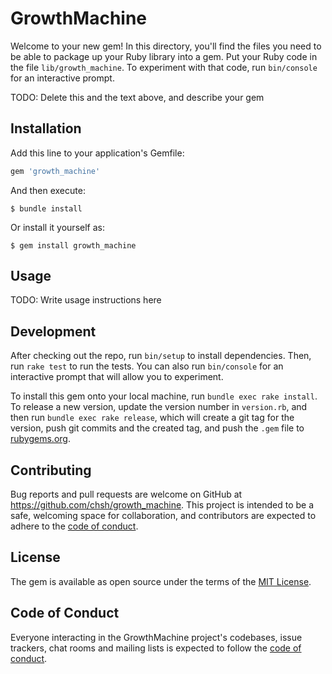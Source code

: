 # GrowthMachine

Welcome to your new gem! In this directory, you'll find the files you need to be able to package up your Ruby library into a gem. Put your Ruby code in the file `lib/growth_machine`. To experiment with that code, run `bin/console` for an interactive prompt.

TODO: Delete this and the text above, and describe your gem

## Installation

Add this line to your application's Gemfile:

```ruby
gem 'growth_machine'
```

And then execute:

    $ bundle install

Or install it yourself as:

    $ gem install growth_machine

## Usage

TODO: Write usage instructions here

## Development

After checking out the repo, run `bin/setup` to install dependencies. Then, run `rake test` to run the tests. You can also run `bin/console` for an interactive prompt that will allow you to experiment.

To install this gem onto your local machine, run `bundle exec rake install`. To release a new version, update the version number in `version.rb`, and then run `bundle exec rake release`, which will create a git tag for the version, push git commits and the created tag, and push the `.gem` file to [rubygems.org](https://rubygems.org).

## Contributing

Bug reports and pull requests are welcome on GitHub at https://github.com/chsh/growth_machine. This project is intended to be a safe, welcoming space for collaboration, and contributors are expected to adhere to the [code of conduct](https://github.com/chsh/growth_machine/blob/main/CODE_OF_CONDUCT.md).

## License

The gem is available as open source under the terms of the [MIT License](https://opensource.org/licenses/MIT).

## Code of Conduct

Everyone interacting in the GrowthMachine project's codebases, issue trackers, chat rooms and mailing lists is expected to follow the [code of conduct](https://github.com/chsh/growth_machine/blob/main/CODE_OF_CONDUCT.md).
